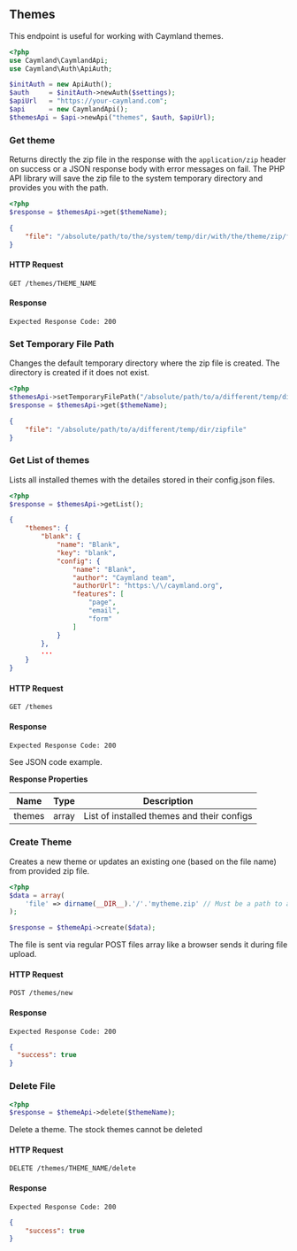 ## Themes
This endpoint is useful for working with Caymland themes.

```php
<?php
use Caymland\CaymlandApi;
use Caymland\Auth\ApiAuth;

$initAuth = new ApiAuth();
$auth     = $initAuth->newAuth($settings);
$apiUrl   = "https://your-caymland.com";
$api      = new CaymlandApi();
$themesApi = $api->newApi("themes", $auth, $apiUrl);
```

### Get theme

Returns directly the zip file in the response with the `application/zip` header on success or a JSON response body with error messages on fail. The PHP API library will save the zip file to the system temporary directory and provides you with the path.

```php
<?php
$response = $themesApi->get($themeName);
```
```json
{
    "file": "/absolute/path/to/the/system/temp/dir/with/the/theme/zip/file"
}
```

#### HTTP Request

`GET /themes/THEME_NAME`

#### Response

`Expected Response Code: 200`

### Set Temporary File Path

Changes the default temporary directory where the zip file is created. The directory is created if it does not exist.

```php
<?php
$themesApi->setTemporaryFilePath("/absolute/path/to/a/different/temp/dir");
$response = $themesApi->get($themeName);
```
```json
{
    "file": "/absolute/path/to/a/different/temp/dir/zipfile"
}
```

### Get List of themes

Lists all installed themes with the detailes stored in their config.json files.

```php
<?php
$response = $themesApi->getList();
```
```json
{
    "themes": {
        "blank": {
            "name": "Blank",
            "key": "blank",
            "config": {
                "name": "Blank",
                "author": "Caymland team",
                "authorUrl": "https:\/\/caymland.org",
                "features": [
                    "page",
                    "email",
                    "form"
                ]
            }
        },
        ...
    }
}
```

#### HTTP Request

`GET /themes`

#### Response

`Expected Response Code: 200`

See JSON code example.

**Response Properties**

Name|Type|Description
----|----|-----------
themes|array|List of installed themes and their configs

### Create Theme

Creates a new theme or updates an existing one (based on the file name) from provided zip file.

```php
<?php
$data = array(
    'file' => dirname(__DIR__).'/'.'mytheme.zip' // Must be a path to an existing file
);

$response = $themeApi->create($data);
```
The file is sent via regular POST files array like a browser sends it during file upload.

#### HTTP Request

`POST /themes/new`

#### Response

`Expected Response Code: 200`
```json
{  
  "success": true
}
```

### Delete File
```php
<?php
$response = $themeApi->delete($themeName);
```
Delete a theme. The stock themes cannot be deleted

#### HTTP Request

`DELETE /themes/THEME_NAME/delete`

#### Response

`Expected Response Code: 200`
```json
{
    "success": true
}
```
